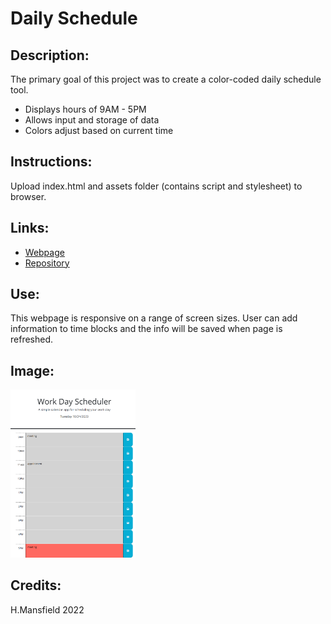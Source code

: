 # Daily Schedule

## Description:

The primary goal of this project was to create a color-coded daily schedule tool.

- Displays hours of 9AM - 5PM
- Allows input and storage of data
- Colors adjust based on current time

## Instructions:

Upload index.html and assets folder (contains script and stylesheet) to browser.

## Links:

- [Webpage](https://lornaburns.github.io/daily-planner-23/)
- [Repository](https://github.com/lornaburns/daily-planner-23)

## Use:

This webpage is responsive on a range of screen sizes. User can add information to time blocks and the info will be saved when page is refreshed.

## Image:

<img src="https://github.com/lornaburns/daily-planner-23/blob/main/assets/_C__Users_Lorna%2520and%2520Wright_Desktop_bootcamp_sandbox_week-5_02-Challenge_daily-planner-23_index.html.png?raw=true" alt="daily schedule" width="200"/>

## Credits:

H.Mansfield 2022
